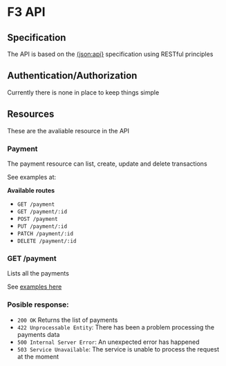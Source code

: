 # F3 API

## Specification
The API is based on the [(json:api}](https://jsonapi.org/) specification using RESTful principles

## Authentication/Authorization
Currently there is none in place to keep things simple

## Resources
These are the avaliable resource in the API

### Payment
The payment resource can list, create, update and delete transactions

See examples at: 

**Available routes**
- `GET /payment`
- `GET /payment/:id`
- `POST /payment`
- `PUT /payment/:id`
- `PATCH /payment/:id`
- `DELETE /payment/:id`

### GET /payment
Lists all the payments

See [examples here](https://documenter.getpostman.com/view/5280062/RzfarrRk#bf692430-70e4-4db2-9096-e0c5e579723b)

### Posible response:
- `200 OK` Returns the list of payments
- `422 Unprocessable Entity`: There has been a problem processing the payments data
- `500 Internal Server Error`: An unexpected error has happened
- `503 Service Unavailable`: The service is unable to process the request at the moment